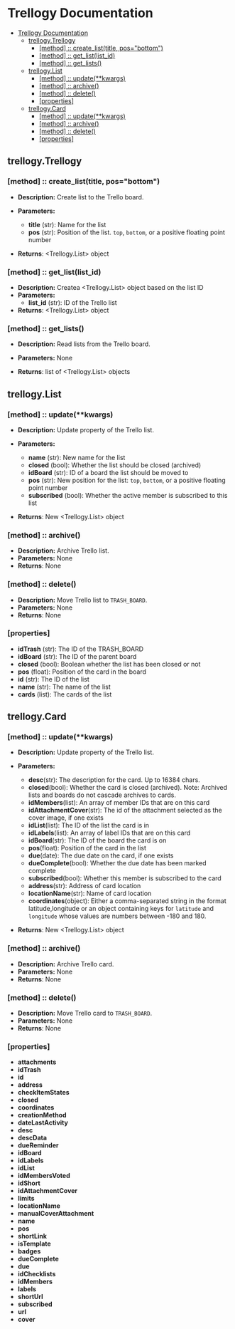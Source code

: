 # Trellogy Documentation

   * [Trellogy Documentation](#trellogy-documentation)
      * [trellogy.Trellogy](#trellogytrellogy)
         * [[method] :: create_list(title, pos="bottom")](#method--create_listtitle-posbottom)
         * [[method] :: get_list(list_id)](#method--get_listlist_id)
         * [[method] :: get_lists()](#method--get_lists)
      * [trellogy.List](#trellogylist)
         * [[method] :: update(**kwargs)](#method--updatekwargs)
         * [[method] :: archive()](#method--archive)
         * [[method] :: delete()](#method--delete)
         * [[properties]](#properties)
      * [trellogy.Card](#trellogycard)
         * [[method] :: update(**kwargs)](#method--updatekwargs-1)
         * [[method] :: archive()](#method--archive-1)
         * [[method] :: delete()](#method--delete-1)
         * [[properties]](#properties-1)





## trellogy.Trellogy

### [method] :: create_list(title, pos="bottom")

- **Description:** Create list to the Trello board.
- **Parameters:**
  - **title** (str):  Name for the list
  - **pos** (str): Position of the list. `top`, `bottom`, or a positive floating point number

- **Returns**: &lt;Trellogy.List&gt; object

### [method] :: get_list(list_id)

- **Description:** Createa <Trellogy.List> object based on the list ID
- **Parameters:**
  - **list_id** (str): ID of the Trello list
- **Returns**: <Trellogy.List> object

### [method] :: get_lists()

- **Description:** Read lists from  the Trello  board.

- **Parameters:** None

- **Returns**: list of <Trellogy.List> objects

  

## trellogy.List

### [method] :: update(**kwargs)

- **Description:** Update property of the Trello list.
- **Parameters:**
  - **name** (str): New name for the list
  - **closed** (bool): Whether the list should be closed (archived)
  - **idBoard** (str): ID of a board the list should be moved to
  - **pos** (str): New position for the list: `top`, `bottom`, or a positive floating point number
  - **subscribed** (bool): Whether the active member is subscribed to this list 

- **Returns**: New &lt;Trellogy.List&gt; object

### [method] :: archive()

- **Description:** Archive Trello list.
- **Parameters:** None
- **Returns**: None

### [method] :: delete()

- **Description:** Move Trello list to `TRASH_BOARD`.
- **Parameters:** None
- **Returns**: None

### [properties]

- **idTrash** (str): The ID of the TRASH_BOARD
- **idBoard** (str): The ID of the parent board
- **closed** (bool): Boolean whether the list has been closed or not
- **pos** (float): Position of the card in the board
- **id** (str): The ID of the list
- **name** (str): The name of the list
- **cards** (list): The cards of the list





## trellogy.Card

### [method] :: update(**kwargs)

- **Description:** Update property of the Trello list.
- **Parameters:**
  - **desc**(str): The description for the card. Up to 16384 chars.
  - **closed**(bool): Whether the card is closed (archived). Note: Archived lists and boards do not cascade archives to cards.
  - **idMembers**(list): An array of member IDs that are on this card
  - **idAttachmentCover**(str): The id of the attachment selected as the cover image, if one exists
  - **idList**(list): The ID of the list the card is in
  - **idLabels**(list): An array of label IDs that are on this card
  - **idBoard**(str): The ID of the board the card is on
  - **pos**(float): Position of the card in the list
  - **due**(date): The due date on the card, if one exists
  - **dueComplete**(bool): Whether the due date has been marked complete
  - **subscribed**(bool): Whether this member is subscribed to the card
  - **address**(str): Address of card location
  - **locationName**(str): Name of card location
  - **coordinates**(object): Either a comma-separated string in the format latitude,longitude or an object containing keys for `latitude` and `longitude` whose values are numbers between -180 and 180.
  
- **Returns**: New &lt;Trellogy.List&gt; object

### [method] :: archive()

- **Description:** Archive Trello card.
- **Parameters:** None
- **Returns**: None

### [method] :: delete()

- **Description:** Move Trello card to `TRASH_BOARD`.
- **Parameters:** None
- **Returns**: None

### [properties]

- **attachments**
- **idTrash**
- **id**
- **address**
- **checkItemStates**
- **closed**
- **coordinates**
- **creationMethod**
- **dateLastActivity**
- **desc**
- **descData**
- **dueReminder**
- **idBoard**
- **idLabels**
- **idList**
- **idMembersVoted**
- **idShort**
- **idAttachmentCover**
- **limits**
- **locationName**
- **manualCoverAttachment**
- **name**
- **pos**
- **shortLink**
- **isTemplate**
- **badges**
- **dueComplete**
- **due**
- **idChecklists**
- **idMembers**
- **labels**
- **shortUrl**
- **subscribed**
- **url**
- **cover**